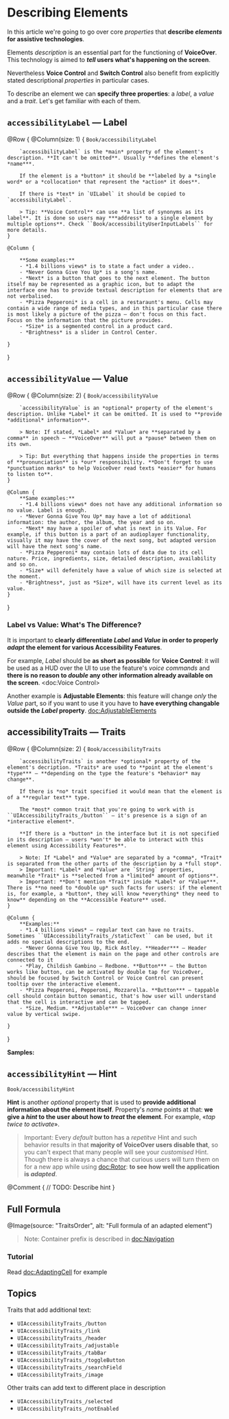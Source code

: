 # Describing Elements

In this article we're going to go over core *properties* that **describe *elements* for assistive technologies**.

Elements *description* is an essential part for the functioning of **VoiceOver**. This technology is aimed to ***tell* users what's happening on the screen**.

Nevertheless **Voice Control** and **Switch Control** also benefit from explicitly stated descriptional *properties* in particular cases.

To describe an element we can **specify three properties**: a *label*, a *value* and a *trait*. Let's get familiar with each of them.


## `accessibilityLabel` — Label

@Row {
    @Column(size: 1) {
        ``Book/accessibilityLabel``
        
        `accessibilityLabel` is the *main* property of the element's description. **It can't be omitted**. Usually **defines the element's *name***. 
        
        If the element is a *button* it should be **labeled by a *single word* or a *collocation* that represent the *action* it does**. 
        
        If there is *text* in `UILabel` it should be copied to `accessibilityLabel`.
        
        > Tip: **Voice Control** can use **a list of synonyms as its label**. It is done so users may ***address* to a single element by multiple options**. Check ``Book/accessibilityUserInputLabels`` for more details.
    }
        
    @Column {
            
        **Some examples:**
        - *1.4 billions views* is to state a fact under a video..
        - *Never Gonna Give You Up* is a song's name.
        - *Next* is a button that goes to the next element. The button itself may be represented as a graphic icon, but to adapt the interface one has to provide textual description for elements that are not verbalised.
        - *Pizza Pepperoni* is a cell in a restaraunt's menu. Cells may contain a wide range of media types, and in this particular case there is most likely a picture of the pizza — don't focus on this fact. Focus on the information that the picture provides.
        - *Size* is a segmented control in a product card.
        - *Brightness* is a slider in Control Center. 
        
    }
}

## `accessibilityValue` — Value

@Row {
    @Column(size: 2) {
        ``Book/accessibilityValue``
        
        `accessibilityValue` is an *optional* property of the element's description. Unlike *Label* it can be omitted. It is used to **provide *additional* information**.
        
        > Note: If stated, *Label* and *Value* are **separated by a comma** in speech — **VoiceOver** will put a *pause* between them on its own.
        
        > Tip: But everything that happens inside the properties in terms of **pronunciation** is *our* responsibility. **Don't forget to use *punctuation marks* to help VoiceOver read texts *easier* for humans to listen to**.
    }
    
    @Column {
        **Same examples:**
        - *1.4 billions views* does not have any additional information so no value. Label is enough.
        - *Never Gonna Give You Up* may have a lot of additional information: the author, the album, the year and so on.
        - *Next* may have a spoiler of what is next in its Value. For example, if this button is a part of an audioplayer functionality, visually it may have the cover of the next song, but adapted version will have the next song's name.
        - *Pizza Pepperoni* may contain lots of data due to its cell nature. Price, ingredients, size, detailed description, availability and so on. 
        - *Size* will defenitely have a value of which size is selected at the moment.
        - *Brightness*, just as *Size*, will have its current level as its value.
    }
}




### Label vs Value: What's The Difference?

It is important to **clearly differentiate *Label* and *Value* in order to properly *adapt* the element for various Accessibility Features**. 

For example, *Label* should be **as short as possible** for **Voice Control**: it will be used as a HUD over the UI to use the feature's *voice commands* and **there is no reason to *double* any other information already available on the screen**. <doc:Voice Control>

Another example is **Adjustable Elements**: this feature will change *only* the *Value* part, so if you want to use it you have to **have everything changable outside the *Label* property**. <doc:AdjustableElements>

## accessibilityTraits — Traits

@Row {
    @Column(size: 2) {
        ``Book/accessibilityTraits``
        
        `accessibilityTraits` is another *optional* property of the element's decription. *Traits* are used to **point at the element's *type*** — **depending on the type the feature's *behavior* may change**. 
        
        If there is *no* trait specified it would mean that the element is of a **regular text** type.
        
        The *most* common trait that you're going to work with is ``UIAccessibilityTraits_/button`` — it's presence is a sign of an *interactive element*. 
        
        **If there is a *button* in the interface but it is not specified in its description — users *won't* be able to interact with this element using Accessibility Features**.        
        
        > Note: If *Label* and *Value* are separated by a *comma*, *Trait* is separated from the other parts of the description by a *full stop*. 
        > Important: *Label* and *Value* are `String` properties, meanwhile *Trait* is **selected from a *limited* amount of options**.
        > Important: **Don't mention *Trait* inside *Label* or *Value***. There is **no need to *double up* such facts for users: if the element is, for example, a *button*, they will know *everything* they need to know** depending on the **Accessible Feature** used.
    }
    
    @Column {
        **Examples:**
        - *1.4 billions views* – regular text can have no traits. Sometimes ``UIAccessibilityTraits_/staticText`` can be used, but it adds no special descriptions to the end. 
        - *Never Gonna Give You Up, Rick Astley. **Header*** – Header describes that the element is main on the page and other controls are connected to it
        - *Play, Childish Gambino – Redbone. **Button*** – the Button works like button, can be activated by double tap for VoiceOver, should be focused by Switch Control or Voice Control can present tooltip over the interactive element.
        - *Pizza Pepperoni, Pepperoni, Mozzarella. **Button*** – tappable cell should contain button semantic, that's how user will understand that the cell is interactive and can be tapped. 
        - *Size, Medium. **Adjustable*** – VoiceOver can change inner value by vertical swipe.
        
    }
}



**Samples:**


## `accessibilityHint` — Hint
``Book/accessibilityHint``

**Hint** is another *optional* property that is used to **provide additional information about the element itself**. Property's *name* points at that: **we give a *hint* to the user about how to *treat* the element**. For example, «*tap twice to activate*».

> Important: Every *default* button has a *repetitve* Hint and such behavior results in that **majority of VoiceOver users disable that**, so you can't expect that many people will see your *customised* Hint. Though there is always a chance that curious users will turn them on for a new app while using <doc:Rotor>: **to see how well the application is *adapted***.

@Comment {
    // TODO: Describe hint
}

## Full Formula
@Image(source: "TraitsOrder", alt: "Full formula of an adapted element")

> Note: Container prefix is described in <doc:Navigation>

### Tutorial

Read <doc:AdaptingCell> for example

## Topics

Traits that add additional text:

- ``UIAccessibilityTraits_/button``
- ``UIAccessibilityTraits_/link``
- ``UIAccessibilityTraits_/header``
- ``UIAccessibilityTraits_/adjustable``
- ``UIAccessibilityTraits_/tabBar``
- ``UIAccessibilityTraits_/toggleButton``
- ``UIAccessibilityTraits_/searchField``
- ``UIAccessibilityTraits_/image``

Other traits can add text to different place in description
- ``UIAccessibilityTraits_/selected``
- ``UIAccessibilityTraits_/notEnabled``
